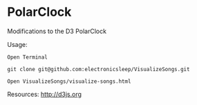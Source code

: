 # PolarClock
Modifications to the D3 PolarClock

Usage:
```
Open Terminal

git clone git@github.com:electronicsleep/VisualizeSongs.git

Open VisualizeSongs/visualize-songs.html
```

Resources:
http://d3js.org
